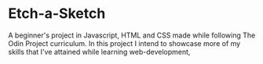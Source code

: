 # Etch-a-Sketch
A beginner's project in Javascript, HTML and CSS made while following The Odin Project curriculum. In this project I intend to showcase more of my skills that I've attained while learning web-development,
